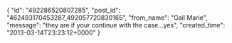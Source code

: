  {
   "id": "492286520807285",
   "post_id": "462493170453287_492057720830165",
   "from_name": "Gail Marie",
   "message": "they are if your continue with the case...yes",
   "created_time": "2013-03-14T23:23:12+0000"
 }
